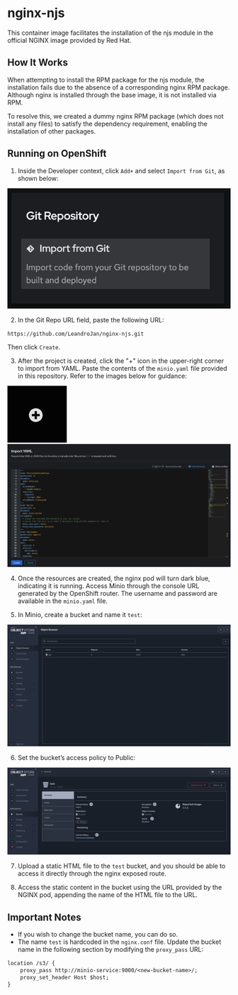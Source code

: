 # nginx-njs
This container image facilitates the installation of the njs module in the official NGINX image provided by Red Hat.

## How It Works
When attempting to install the RPM package for the njs module, the installation fails due to the absence of a corresponding nginx RPM package. Although nginx is installed through the base image, it is not installed via RPM.  

To resolve this, we created a dummy nginx RPM package (which does not install any files) to satisfy the dependency requirement, enabling the installation of other packages.

## Running on OpenShift
1. Inside the Developer context, click `Add+` and select `Import from Git`, as shown below:  

![alt text](image.png)

2. In the Git Repo URL field, paste the following URL:  
```  
https://github.com/LeandroJan/nginx-njs.git
```  
Then click `Create`.  

3. After the project is created, click the "+" icon in the upper-right corner to import from YAML. Paste the contents of the `minio.yaml` file provided in this repository. Refer to the images below for guidance:  

![alt text](image-1.png) ![alt text](image-2.png)

4. Once the resources are created, the nginx pod will turn dark blue, indicating it is running. Access Minio through the console URL generated by the OpenShift router. The username and password are available in the `minio.yaml` file.  

5. In Minio, create a bucket and name it `test`:  

![alt text](image-3.png)

6. Set the bucket’s access policy to Public:  

![alt text](image-4.png)

7. Upload a static HTML file to the `test` bucket, and you should be able to access it directly through the nginx exposed route.

8. Access the static content in the bucket using the URL provided by the NGINX pod, appending the name of the HTML file to the URL.

## Important Notes
- If you wish to change the bucket name, you can do so.  
- The name `test` is hardcoded in the `nginx.conf` file. Update the bucket name in the following section by modifying the `proxy_pass` URL:  

```nginx
location /s3/ {
    proxy_pass http://minio-service:9000/<new-bucket-name>/;
    proxy_set_header Host $host;
}
```
